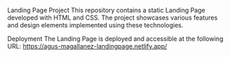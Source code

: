 Landing Page Project
This repository contains a static Landing Page developed with HTML and CSS. The project showcases various features and design elements implemented using these technologies.

Deployment
The Landing Page is deployed and accessible at the following URL: https://agus-magallanez-landingpage.netlify.app/
